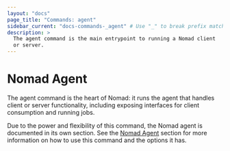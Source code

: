 ```yaml
---
layout: "docs"
page_title: "Commands: agent"
sidebar_current: "docs-commands-_agent" # Use "_" to break prefix match
description: >
  The agent command is the main entrypoint to running a Nomad client
  or server.
---
```


# Nomad Agent

The agent command is the heart of Nomad: it runs the agent that handles client
or server functionality, including exposing interfaces for client consumption
and running jobs.

Due to the power and flexibility of this command, the Nomad agent is documented
in its own section. See the [Nomad Agent](/docs/agent/index.html) section for
more information on how to use this command and the options it has.
